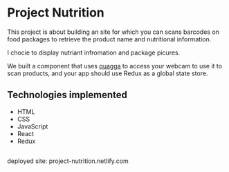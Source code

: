 # Project Nutrition

This project is about building an site for which you can scans barcodes on food packages to retrieve the product name and nutritional information.

I chocie to display nutriant infromation and package picures. 

We built a component that uses [quagga](https://github.com/serratus/quaggaJS) to access your webcam to use it to scan products, and your app should use Redux as a global state store.

## Technologies implemented 
* HTML
* CSS
* JavaScript
* React 
* Redux

## 
deployed site: project-nutrition.netlify.com
